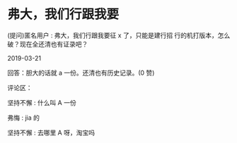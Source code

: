 # 弗大，我们行跟我要

(提问)匿名用户 : 弗大，我们行跟我要征 x 了，只能是建行招 行的机打版本，怎么破？现在全还清也有证录吧？

2019-03-21

回答：胆大的话就 a 一份。还清也有历史记录。(0 赞)

评论区：

坚持不懈 : 什么叫 A 一份

弗悔 : jia 的

坚持不懈 : 去哪里 A 呀，淘宝吗